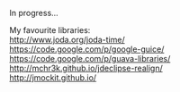 In progress...<br>

My favourite libraries:<br>
<a href='http://www.joda.org/joda-time/'>http://www.joda.org/joda-time/</a><br>
<a href='https://code.google.com/p/google-guice/'>https://code.google.com/p/google-guice/</a><br>
<a href='https://code.google.com/p/guava-libraries/'>https://code.google.com/p/guava-libraries/</a><br>
<a href='http://mchr3k.github.io/jdeclipse-realign/'>http://mchr3k.github.io/jdeclipse-realign/</a><br>
<a href='http://jmockit.github.io/'>http://jmockit.github.io/</a><br>